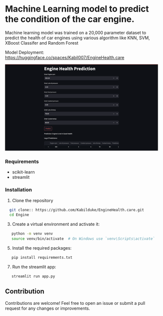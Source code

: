 # Machine Learning model to predict the condition of the car engine.

Machine learning model was trained on a 20,000 parameter dataset to predict the health of car engines using various algorithm like KNN, SVM, XBoost Classifer and Random Forest

Model Deployment: https://huggingface.co/spaces/Kabil007/EngineHealth.care

![Model ShowCase:](https://github.com/Kabilduke/EngineHealth.care/blob/main/Output.png)

### Requirements
- scikit-learn
- streamlit

### Installation
1. Clone the repository
```sh
  git clone:: https://github.com/Kabilduke/EngineHealth.care.git
  cd Engine
```

3. Create a virtual environment and activate it:
```sh
   python -m venv venv
   source venv/bin/activate  # On Windows use `venv\Scripts\activate`
```

5. Install the required packages:
```sh
   pip install requirements.txt
```

7. Run the streamlit app:
```sh
   streamlit run app.py
```


## Contribution

Contributions are welcome! Feel free to open an issue or submit a pull request for any changes or improvements.
